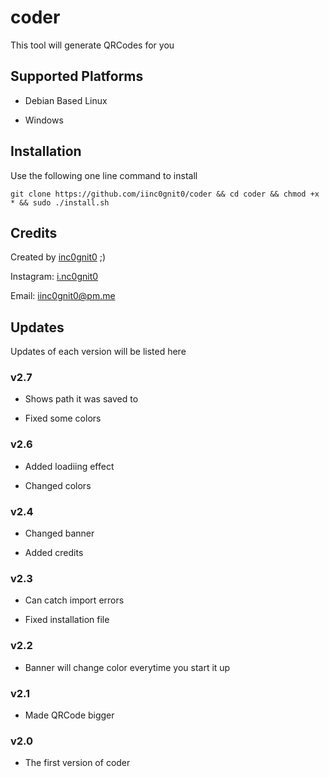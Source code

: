 # coder

This tool will generate QRCodes for you

## Supported Platforms

- Debian Based Linux

- Windows

## Installation

Use the following one line command to install

`git clone https://github.com/iinc0gnit0/coder && cd coder && chmod +x * && sudo ./install.sh`

## Credits

Created by [inc0gnit0](https://github.com/iinc0gnit0) ;)

Instagram: [i.nc0gnit0](https://instagram.com/i.nc0gnit0)

Email: iinc0gnit0@pm.me

## Updates

Updates of each version will be listed here

### v2.7

- Shows path it was saved to

- Fixed some colors

### v2.6

- Added loadiing effect

- Changed colors

### v2.4

- Changed banner

- Added credits

### v2.3

- Can catch import errors

- Fixed installation file

### v2.2

- Banner will change color everytime you start it up

### v2.1

- Made QRCode bigger

### v2.0

- The first version of coder
